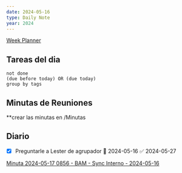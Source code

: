 ```yaml
---
date: 2024-05-16
type: Daily Note
year: 2024
---
```


[Week Planner](../Cuaderno/Week%20Planner.md)
## Tareas del dia


```tasks
not done
(due before today) OR (due today)
group by tags
```

## Minutas de Reuniones
**crear las minutas en /Minutas


## Diario

- [x] Preguntarle a Lester de agrupador 📅 2024-05-16 ✅ 2024-05-27


[Minuta 2024-05-17 0856 - BAM - Sync Interno - 2024-05-16](../Minutas/Minuta%202024-05-17%200856%20-%20BAM%20-%20Sync%20Interno%20-%202024-05-16.md)